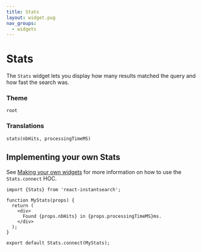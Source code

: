 ```yaml
---
title: Stats
layout: widget.pug
nav_groups:
  - widgets
---
```


# Stats

The `Stats` widget lets you display how many results matched the query and how fast the search was.

### Theme

`root`

### Translations

`stats(nbHits, processingTimeMS)`

## Implementing your own Stats

See [Making your own widgets](../Customization.md) for more information on how to use the `Stats.connect` HOC.

```
import {Stats} from 'react-instantsearch';

function MyStats(props) {
  return (
    <div>
      Found {props.nbHits} in {props.processingTimeMS}ms.
    </div>
  );
}

export default Stats.connect(MyStats);
```

